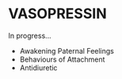 # VASOPRESSIN
In progress...

- Awakening Paternal Feelings
- Behaviours of Attachment
- Antidiuretic
